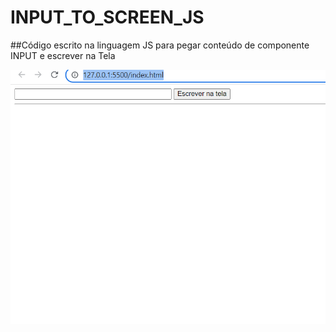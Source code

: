 # INPUT_TO_SCREEN_JS

##Código escrito na linguagem JS para pegar conteúdo de componente INPUT e escrever na Tela

![teste](cp1.PNG)
